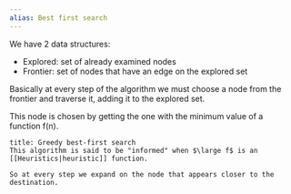 ```yaml
---
alias: Best first search
---
```


We have 2 data structures:
- Explored: set of already examined nodes
- Frontier: set of nodes that have an edge on the explored set

Basically at every step of the algorithm we must choose a node from the frontier and traverse it, adding it to the explored set.

This node is chosen by getting the one with the minimum value of a function f(n).


```ad-note
title: Greedy best-first search
This algorithm is said to be "informed" when $\large f$ is an [[Heuristics|heuristic]] function.

So at every step we expand on the node that appears closer to the destination.
```

